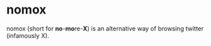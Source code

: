 # nomox

nomox (short for **no**-**mo**re-**X**) is an alternative way of browsing twitter (infamously X).